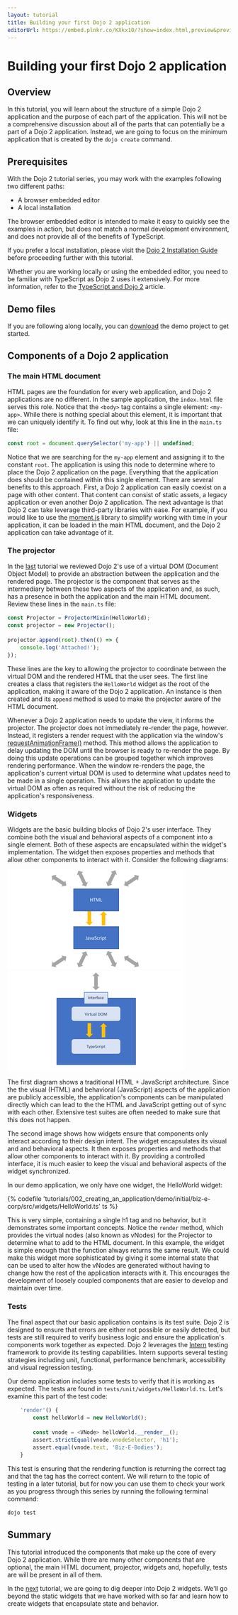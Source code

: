 ```yaml
---
layout: tutorial
title: Building your first Dojo 2 application
editorUrl: https://embed.plnkr.co/KXkx10/?show=index.html,preview&preview=index.html
---
```


# Building your first Dojo 2 application

## Overview
In this tutorial, you will learn about the structure of a simple Dojo 2 application and the purpose of each part of the application. This will not be a comprehensive discussion about all of the parts that can potentially be a part of a Dojo 2 application. Instead, we are going to focus on the minimum application that is created by the `dojo create` command.  


## Prerequisites

With the Dojo 2 tutorial series, you may work with the examples following two different paths:

* A browser embedded editor
* A local installation

The browser embedded editor is intended to make it easy to quickly see the examples in action, but does not match a normal development environment, and does not provide all of the benefits of TypeScript.

If you prefer a local installation, please visit the [Dojo 2 Installation Guide](../comingsoon.html) before proceeding further with this tutorial.

Whether you are working locally or using the embedded editor, you need to be familiar with TypeScript as Dojo 2 uses it extensively. For more information, refer to the [TypeScript and Dojo 2](../comingsoon.html) article.

## Demo files
If you are following along locally, you can [download](../assets/002_creating_an_application-initial.zip) the demo project to get started.

## Components of a Dojo 2 application

### The main HTML document
HTML pages are the foundation for every web application, and Dojo 2 applications are no different. In the sample application, the `index.html` file serves this role. Notice that the `<body>` tag contains a single element: `<my-app>`. While there is nothing special about this element, it is important that we can uniquely identify it. To find out why, look at this line in the `main.ts` file:

```ts
const root = document.querySelector('my-app') || undefined;
```

Notice that we are searching for the `my-app` element and assigning it to the constant `root`. The application is using this node to determine where to place the Dojo 2 application on the page. Everything that the application does should be contained within this single element. There are several benefits to this approach. First, a Dojo 2 application can easily coexist on a page with other content. That content can consist of static assets, a legacy application or even another Dojo 2 application. The next advantage is that Dojo 2 can take leverage third-party libraries with ease. For example, if you would like to use the [moment.js](https://momentjs.com/) library to simplify working with time in your application, it can be loaded in the main HTML document, and the Dojo 2 application can take advantage of it.

### The projector
In the [last](../001_static_content) tutorial we reviewed Dojo 2's use of a virtual DOM (Document Object Model) to provide an abstraction between the application and the rendered page. The projector is the component that serves as the intermediary between these two aspects of the application and, as such, has a presence in both the application and the main HTML document. Review these lines in the `main.ts` file:

```ts
const Projector = ProjectorMixin(HelloWorld);
const projector = new Projector();

projector.append(root).then(() => {
	console.log('Attached!');
});
```

These lines are the key to allowing the projector to coordinate between the virtual DOM and the rendered HTML that the user sees. The first line creates a class that registers the `HelloWorld` widget as the root of the application, making it aware of the Dojo 2 application. An instance is then created and its `append` method is used to make the projector aware of the HTML document.

Whenever a Dojo 2 application needs to update the view, it informs the projector. The projector does not immediately re-render the page, however. Instead, it registers a render request with the application via the window's [requestAnimationFrame()](https://developer.mozilla.org/en-US/docs/Web/API/window/requestAnimationFrame) method. This method allows the application to delay updating the DOM until the browser is ready to re-render the page. By doing this update operations can be grouped together which improves rendering performance. When the window re-renders the page, the application's current virtual DOM is used to determine what updates need to be made in a single operation. This allows the application to update the virtual DOM as often as required without the risk of reducing the application's responsiveness.

### Widgets
Widgets are the basic building blocks of Dojo 2's user interface. They combine both the visual and behavioral aspects of a component into a single element. Both of these aspects are encapsulated within the widget's implementation. The widget then exposes properties and methods that allow other components to interact with it. Consider the following diagrams:

![HTML and JavaScript](resources/html_js.png)
![Widget](resources/widget.png)

The first diagram shows a traditional HTML + JavaScript architecture. Since the the visual (HTML) and behavioral (JavaScript) aspects of the application are publicly accessible, the application's components can be manipulated directly which can lead to the the HTML and JavaScript getting out of sync with each other. Extensive test suites are often needed to make sure that this does not happen.

The second image shows how widgets ensure that components only interact according to their design intent. The widget encapsulates its visual and and behavioral aspects. It then exposes properties and methods that allow other components to interact with it. By providing a controlled interface, it is much easier to keep the visual and behavioral aspects of the widget synchronized.

In our demo application, we only have one widget, the HelloWorld widget:

{% codefile 'tutorials/002_creating_an_application/demo/initial/biz-e-corp/src/widgets/HelloWorld.ts' ts %}

This is very simple, containing a single h1 tag and no behavior, but it demonstrates some important concepts. Notice the `render` method, which provides the virtual nodes (also known as vNodes) for the Projector to determine what to add to the HTML document. In this example, the widget is simple enough that the function always returns the same result. We could make this widget more sophisticated by giving it some internal state that can be used to alter how the vNodes are generated without having to change how the rest of the application interacts with it. This encourages the development of loosely coupled components that are easier to develop and maintain over time.

### Tests
The final aspect that our basic application contains is its test suite. Dojo 2 is designed to ensure that errors are either not possible or easily detected, but tests are still required to verify business logic and ensure the application's components work together as expected. Dojo 2 leverages the [Intern](http://theintern.io) testing framework to provide its testing capabilities. Intern supports several testing strategies including unit, functional, performance benchmark, accessibility and visual regression testing.

Our demo application includes some tests to verify that it is working as expected. The tests are found in `tests/unit/widgets/HelloWorld.ts`. Let's examine this part of the test code:

```ts
	'render'() {
		const helloWorld = new HelloWorld();

		const vnode = <VNode> helloWorld.__render__();
		assert.strictEqual(vnode.vnodeSelector, 'h1');
		assert.equal(vnode.text, 'Biz-E-Bodies');
	}
```

This test is ensuring that the rendering function is returning the correct tag and that the tag has the correct content. We will return to the topic of testing in a later tutorial, but for now you can use them to check your work as you progress through this series by running the following terminal command:

```bash
dojo test
```

## Summary
This tutorial introduced the components that make up the core of every Dojo 2 application. While there are many other components that are optional, the main HTML document, projector, widgets and, hopefully, tests are will be present in all of them.

In the [next](../003_creating_widgets) tutorial, we are going to dig deeper into Dojo 2 widgets. We'll go beyond the static widgets that we have worked with so far and learn how to create widgets that encapsulate state and behavior.
